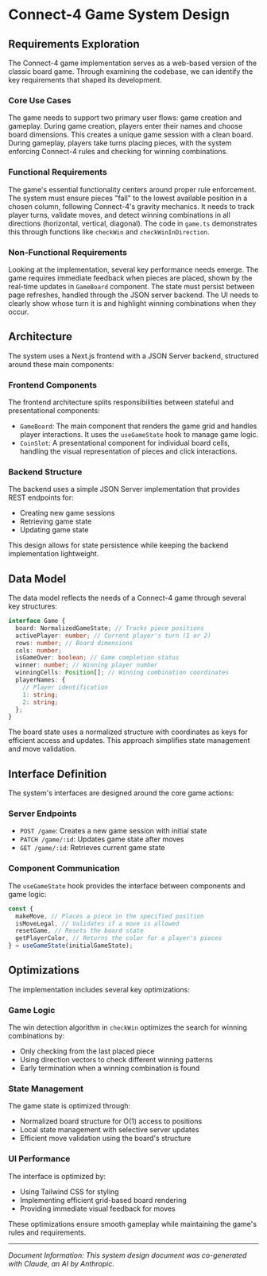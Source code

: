 # Connect-4 Game System Design

## Requirements Exploration

The Connect-4 game implementation serves as a web-based version of the classic board game. Through examining the codebase, we can identify the key requirements that shaped its development.

### Core Use Cases

The game needs to support two primary user flows: game creation and gameplay. During game creation, players enter their names and choose board dimensions. This creates a unique game session with a clean board. During gameplay, players take turns placing pieces, with the system enforcing Connect-4 rules and checking for winning combinations.

### Functional Requirements

The game's essential functionality centers around proper rule enforcement. The system must ensure pieces "fall" to the lowest available position in a chosen column, following Connect-4's gravity mechanics. It needs to track player turns, validate moves, and detect winning combinations in all directions (horizontal, vertical, diagonal). The code in `game.ts` demonstrates this through functions like `checkWin` and `checkWinInDirection`.

### Non-Functional Requirements

Looking at the implementation, several key performance needs emerge. The game requires immediate feedback when pieces are placed, shown by the real-time updates in `GameBoard` component. The state must persist between page refreshes, handled through the JSON server backend. The UI needs to clearly show whose turn it is and highlight winning combinations when they occur.

## Architecture

The system uses a Next.js frontend with a JSON Server backend, structured around these main components:

### Frontend Components

The frontend architecture splits responsibilities between stateful and presentational components:

- `GameBoard`: The main component that renders the game grid and handles player interactions. It uses the `useGameState` hook to manage game logic.
- `CoinSlot`: A presentational component for individual board cells, handling the visual representation of pieces and click interactions.

### Backend Structure

The backend uses a simple JSON Server implementation that provides REST endpoints for:

- Creating new game sessions
- Retrieving game state
- Updating game state

This design allows for state persistence while keeping the backend implementation lightweight.

## Data Model

The data model reflects the needs of a Connect-4 game through several key structures:

```typescript
interface Game {
  board: NormalizedGameState; // Tracks piece positions
  activePlayer: number; // Current player's turn (1 or 2)
  rows: number; // Board dimensions
  cols: number;
  isGameOver: boolean; // Game completion status
  winner: number; // Winning player number
  winningCells: Position[]; // Winning combination coordinates
  playerNames: {
    // Player identification
    1: string;
    2: string;
  };
}
```

The board state uses a normalized structure with coordinates as keys for efficient access and updates. This approach simplifies state management and move validation.

## Interface Definition

The system's interfaces are designed around the core game actions:

### Server Endpoints

- `POST /game`: Creates a new game session with initial state
- `PATCH /game/:id`: Updates game state after moves
- `GET /game/:id`: Retrieves current game state

### Component Communication

The `useGameState` hook provides the interface between components and game logic:

```typescript
const {
  makeMove, // Places a piece in the specified position
  isMoveLegal, // Validates if a move is allowed
  resetGame, // Resets the board state
  getPlayerColor, // Returns the color for a player's pieces
} = useGameState(initialGameState);
```

## Optimizations

The implementation includes several key optimizations:

### Game Logic

The win detection algorithm in `checkWin` optimizes the search for winning combinations by:

- Only checking from the last placed piece
- Using direction vectors to check different winning patterns
- Early termination when a winning combination is found

### State Management

The game state is optimized through:

- Normalized board structure for O(1) access to positions
- Local state management with selective server updates
- Efficient move validation using the board's structure

### UI Performance

The interface is optimized by:

- Using Tailwind CSS for styling
- Implementing efficient grid-based board rendering
- Providing immediate visual feedback for moves

These optimizations ensure smooth gameplay while maintaining the game's rules and requirements.

---

_*Document Information:*_
_This system design document was co-generated with Claude, an AI by Anthropic._
